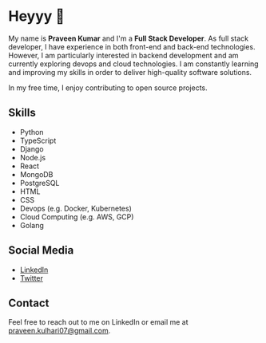 # Heyyy 👋

My name is **Praveen Kumar** and I'm a **Full Stack Developer**. As full stack developer, I have experience in both front-end and back-end technologies. However, I am particularly interested in backend development and am currently exploring devops and cloud technologies. I am constantly learning and improving my skills in order to deliver high-quality software solutions.

In my free time, I enjoy contributing to open source projects.

## Skills

- Python
- TypeScript
- Django
- Node.js
- React
- MongoDB
- PostgreSQL
- HTML
- CSS
- Devops (e.g. Docker, Kubernetes)
- Cloud Computing (e.g. AWS, GCP)
- Golang

## Social Media

- [LinkedIn](http://linkedin.com/in/pkkulhari)
- [Twitter](http://twitter.com/pk_kulhari)

## Contact

Feel free to reach out to me on LinkedIn or email me at [praveen.kulhari07@gmail.com](mailto:praveen.kulhari07@gmail.com).
